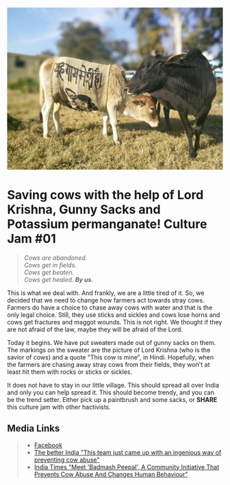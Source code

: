 <!--
Title: Saving cows with the help of Lord Krishna, Gunny Sacks and Potassium permanganate! Culture Jam #01
Scripts: 
- //s.imgur.com/min/embed.js
-->
![photo756377654343608414.jpg](/markdown/photo756377654343608414.jpg)

Saving cows with the help of Lord Krishna, Gunny Sacks and Potassium permanganate! Culture Jam #01
======

> <i>Cows are abandoned.</i><br/>
> <i>Cows get in fields.</i><br/>
> <i>Cows get beaten.</i><br/>
> <i>Cows get healed. **By us.**</i>

This is what we deal with. And frankly, we are a little tired of it. So, we decided that we need to change how farmers act towards stray cows.
Farmers do have a choice to chase away cows with water and that is the only legal choice. Still, they use sticks and sickles and cows lose horns and cows get fractures and maggot wounds. This is not right. We thought if they are not afraid of the law, maybe they will be afraid of the Lord.

Today it begins. We have put sweaters made out of gunny sacks on them. The markings on the sweater are the picture of Lord Krishna (who is the savior of cows) and a quote "This cow is mine", in Hindi. Hopefully, when the farmers are chasing away stray cows from their fields, they won't at least hit them with rocks or sticks or sickles.

It does not have to stay in our little village. This should spread all over India and only you can help spread it. This should become trendy, and you can be the trend setter. Either pick up a paintbrush and some sacks, or **SHARE** this ‪culture jam‬ with other hactivists.

<center><blockquote class="imgur-embed-pub" lang="en" data-id="a/RYsIN"></blockquote></center>

Media Links 
---
> * [Facebook](https://www.facebook.com/worldlywags/posts/1025847224120182) <br/>
> * [The better India "This team just came up with an ingenious way of preventing cow abuse"](http://www.thebetterindia.com/41739/badmash-peepal-stray-cows-gunny-sacks-krishna/)
> * [India Times "Meet 'Badmash Peepal', A Community Initiative That Prevents Cow Abuse And Changes Human Behaviour"](http://www.indiatimes.com/news/india/meet-badmash-peepal-a-community-initiative-that-prevents-cow-abuse-and-changes-human-behaviour-249151.html)
